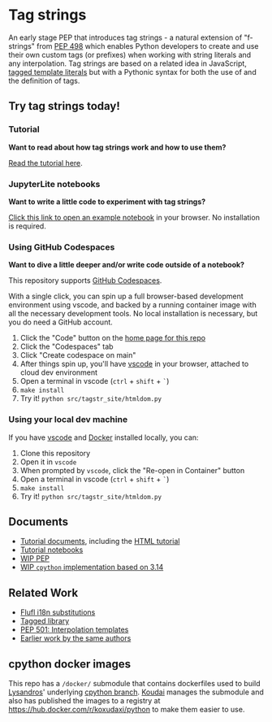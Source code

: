 # Tag strings

An early stage PEP that introduces tag strings - a natural extension of "f-strings" from [PEP 498](https://peps.python.org/pep-0498/) which enables Python developers to create and use their own custom tags (or prefixes) when working with string literals and any interpolation. Tag strings are based on a related idea in JavaScript, [tagged template literals](https://developer.mozilla.org/en-US/docs/Web/JavaScript/Reference/Template_literals#tagged_templates) but with a Pythonic syntax for both the use of and the definition of tags.

## Try tag strings today!

### Tutorial

**Want to read about how tag strings work and how to use them?**

[Read the tutorial here](https://pauleveritt.github.io/tagstr-site/).


### JupyterLite notebooks

**Want to write a little code to experiment with tag strings?**

[Click this link to open an example notebook](https://pauleveritt.github.io/tagstr-site/playground/lab/index.html?path=greet.ipynb) in your browser. No installation is required.

### Using GitHub Codespaces

**Want to dive a little deeper and/or write code outside of a notebook?**

This repository supports [GitHub Codespaces](https://github.com/features/codespaces).

With a single click, you can spin up a full browser-based development environment using vscode, and backed by a running container image with all the necessary development tools. No local installation is necessary, but you do need a GitHub account.

1. Click the "Code" button on the [home page for this repo](https://github.com/pauleveritt/tagstr-site/?tab=readme-ov-file)
1. Click the "Codespaces" tab
1. Click "Create codespace on main"
1. After things spin up, you'll have [vscode](https://code.visualstudio.com/) in your browser, attached to cloud dev environment
1. Open a terminal in vscode (`ctrl` + `shift` + `` ` ``)
1. `make install`
1. Try it! `python src/tagstr_site/htmldom.py`

### Using your local dev machine

If you have [vscode](https://code.visualstudio.com/) and [Docker](https://www.docker.com/) installed locally, you can:

1. Clone this repository
1. Open it in `vscode`
1. When prompted by `vscode`, click the "Re-open in Container" button
1. Open a terminal in vscode (`ctrl` + `shift` + `` ` ``)
1. `make install`
1. Try it! `python src/tagstr_site/htmldom.py`

## Documents

- [Tutorial documents](https://pauleveritt.github.io/tagstr-site/), including the [HTML tutorial](https://pauleveritt.github.io/tagstr-site/htmlbuilder.html)
- [Tutorial notebooks](https://pauleveritt.github.io/tagstr-site/playground/lab/index.html?path=greet.ipynb)
- [WIP PEP](https://github.com/python/peps/pull/3858)
- [WIP `cpython` implementation based on 3.14](https://github.com/lysnikolaou/cpython/tree/tstrings)

## Related Work

- [Flufl i18n substitutions](https://flufli18n.readthedocs.io/en/stable/using.html#substitutions-and-placeholders)
- [Tagged library](https://github.com/jviide/tagged)
- [PEP 501: Interpolation templates](https://peps.python.org/pep-0501/)
- [Earlier work by the same authors](https://github.com/jimbaker/fl-string-pep)

## cpython docker images

This repo has a `/docker/` submodule that contains dockerfiles used to build [Lysandros](https://github.com/lysnikolaou)' underlying [cpython branch](https://github.com/lysnikolaou/cpython/tree/tstrings). [Koudai](https://github.com/koxudaxi) manages the submodule and also has published the images to a registry at https://hub.docker.com/r/koxudaxi/python to make them easier to use.

